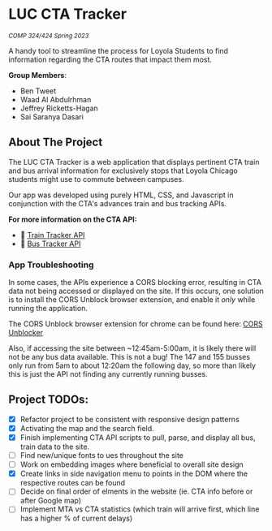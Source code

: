 # LUC CTA Tracker
<sub>_COMP 324/424 Spring 2023_</sub>

A handy tool to streamline the process for Loyola Students to find information regarding the CTA routes that impact them most.

**Group Members**:
- Ben Tweet
- Waad Al Abdulrhman
- Jeffrey Ricketts-Hagan
- Sai Saranya Dasari

## About The Project

The LUC CTA Tracker is a web application that displays pertinent CTA train and bus arrival information for exclusively stops that Loyola Chicago students might use to commute between campuses. 

Our app was developed using purely HTML, CSS, and Javascript in conjunction with the CTA's advances train and bus tracking APIs. 

**For more information on the CTA API:**
- :train: [Train Tracker API](https://www.transitchicago.com/developers/ttdocs/)
- :bus: [Bus Tracker API](https://www.transitchicago.com/developers/bustracker/)

### App Troubleshooting

In some cases, the APIs experience a CORS blocking error, resulting in CTA data not being accessed or displayed on the site. If this occurs, one solution is to install the CORS Unblock browser extension, and enable it _only_ while running the application. 

The CORS Unblock browser extension for chrome can be found here: [CORS Unblocker](https://chrome.google.com/webstore/detail/cors-unblock/lfhmikememgdcahcdlaciloancbhjino?hl=en)

Also, if accessing the site between ~12:45am-5:00am, it is likely there will not be any bus data available. This is not a bug! The 147 and 155 busses only run from 5am to about 12:20am the following day, so more than likely this is just the API not finding any currently running busses.

## Project TODOs:
- [x] Refactor project to be consistent with responsive design patterns
- [x] Activating the map  and the search field.
- [x] Finish implementing CTA API scripts to pull, parse, and display all bus, train data to the site.
- [ ] Find new/unique fonts to ues throughout the site
- [ ] Work on embedding images where beneficial to overall site design
- [x] Create links in side navigation menu to points in the DOM where the respective routes can be found
- [ ] Decide on final order of elments in the website (ie. CTA info before or after Google map)
- [ ] Implement MTA vs CTA statistics (which train will arrive first, which line has a higher % of current delays)
